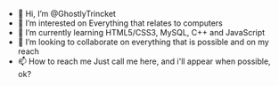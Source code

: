 - 👋 Hi, I’m @GhostlyTrincket
- 👀 I’m interested on Everything that relates to computers
- 🌱 I’m currently learning HTML5/CSS3, MySQL, C++ and JavaScript
- 💞️ I’m looking to collaborate on everything that is possible and on my reach
- 📫 How to reach me Just call me here, and i'll appear when possible, ok?

<!---
GhostlyTrincket/GhostlyTrincket is a ✨ special ✨ repository because its `README.md` (this file) appears on your GitHub profile.
You can click the Preview link to take a look at your changes.
--->
